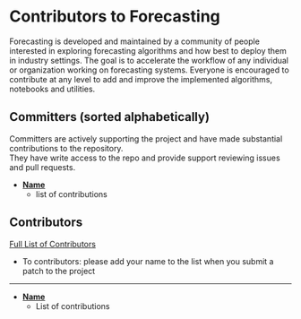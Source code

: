 Contributors to Forecasting 
============================
Forecasting is developed and maintained by a community of people interested in exploring forecasting algorithms and how best to deploy them in industry settings. The goal is to accelerate the workflow of any individual or organization working on forecasting systems. Everyone is encouraged to contribute at any level to add and improve the implemented algorithms, notebooks and utilities. 

Committers (sorted alphabetically)
----------------------------------
Committers are actively supporting the project and have made substantial contributions to the repository.<br>
They have write access to the repo and provide support reviewing issues and pull requests.

* **[Name](https://github.com/GitHubName)**
    * list of contributions

Contributors
------------
[Full List of Contributors](https://github.com/Microsoft/Forecasting/graphs/contributors)
- To contributors: please add your name to the list when you submit a patch to the project
---

* **[Name](https://github.com/GitHubName)**
    * List of contributions
